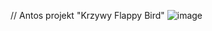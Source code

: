 // Antos projekt "Krzywy Flappy Bird"
![image](https://github.com/user-attachments/assets/86579d0c-8772-42c2-8243-98f56cd3b9c9)
